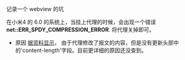 记录一个 webview 的坑

在小米4 的 6.0 的系统上，当挂上代理的时候，会出现一个错误**net::ERR_SPDY_COMPRESSION_ERROR**.
将代理关掉即可。

- 原因
[据资料显示](https://stackoverflow.com/questions/23521839/failed-to-load-resource-neterr-content-length-mismatch)，
由于代理修改了报文的内容，但是没有更新头部中的'content-length'字段。目前更详细的原因还没查到。


